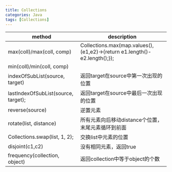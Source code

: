 ```yaml
---
title: Collections
categories: Java
tags: [Collections]
---
```


| method                              | description                                                  |
| ----------------------------------- | ------------------------------------------------------------ |
| max(coll)/max(coll, comp)           | Collections.max(map.values(),(e1,e2)->{return e1.length()-e2.length();}); |
| min(coll)/min(coll, comp)           |                                                              |
| indexOfSubList(source, target)      | 返回target在source中第一次出现的位置                         |
| lastIndexOfSubList(source, target); | 返回target在source中最后一次出现的位置                       |
| reverse(source)                     | 逆置元素                                                     |
| rotate(list, distance)              | 所有元素向后移动distance个位置，末尾元素循环到前面           |
| Collections.swap(list, 1, 2);       | 交换list中元素的位置                                         |
| disjoint(c1,c2)                     | 没有相同元素，返回true                                       |
| frequency(collection, object)       | 返回collection中等于object的个数                             |

<!--more-->